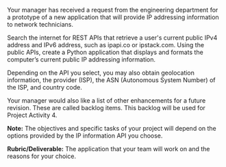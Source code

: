 Your manager has received a request from the engineering department for a prototype of a new application that will provide IP addressing information to network technicians.

Search the internet for REST APIs that retrieve a user's current public IPv4 address and IPv6 address, such as ipapi.co or ipstack.com. Using the public APIs, create a Python application that displays and formats the computer’s current public IP addressing information.

Depending on the API you select, you may also obtain geolocation information, the provider (ISP), the ASN (Autonomous System Number) of the ISP, and country code.

Your manager would also like a list of other enhancements for a future revision. These are called backlog items. This backlog will be used for Project Activity 4.

**Note:** The objectives and specific tasks of your project will depend on the options provided by the IP information API you choose.

**Rubric/Deliverable:** The application that your team will work on and the reasons for your choice.
